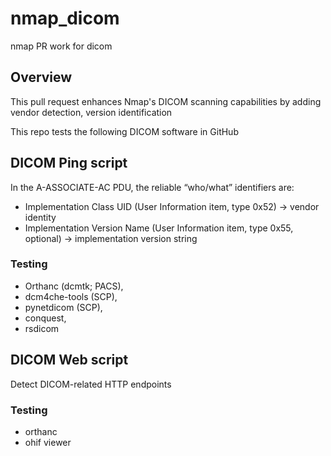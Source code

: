 # nmap_dicom
 nmap PR work for dicom

## Overview
This pull request enhances Nmap's DICOM scanning capabilities by adding vendor detection, version identification


This repo tests the following DICOM software in GitHub 
## DICOM Ping script
In the A-ASSOCIATE-AC PDU, the reliable “who/what” identifiers are:
- Implementation Class UID (User Information item, type 0x52) → vendor identity
- Implementation Version Name (User Information item, type 0x55, optional) → implementation version string
### Testing
- Orthanc (dcmtk; PACS), 
- dcm4che-tools (SCP),  
- pynetdicom (SCP), 
- conquest,
- rsdicom
## DICOM Web script
Detect DICOM-related HTTP endpoints
### Testing
- orthanc
- ohif viewer